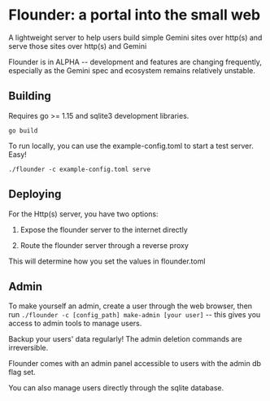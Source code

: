 # Flounder: a portal into the small web 

A lightweight server to help users build simple Gemini sites over http(s) and serve those sites over http(s) and Gemini

Flounder is in ALPHA -- development and features are changing frequently, especially as the Gemini spec and ecosystem remains relatively unstable.

## Building

Requires go >= 1.15 and sqlite3 development libraries.

`go build`

To run locally, you can use the example-config.toml to start a test server. Easy!

`./flounder -c example-config.toml serve`

## Deploying

For the Http(s) server, you have two options:

1. Expose the flounder server to the internet directly

2. Route the flounder server through a reverse proxy

This will determine how you set the values in flounder.toml 


## Admin

To make yourself an admin, create a user through the web browser, then run `./flounder -c [config_path] make-admin [your user]` -- this gives you access to admin tools to manage users.

Backup your users' data regularly! The admin deletion commands are irreversible.

Flounder comes with an admin panel accessible to users with the admin db flag set. 

You can also manage users directly through the sqlite database.
